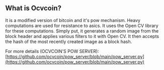 What is Ocvcoin?
----------------

It is a modified version of bitcoin and it's pow mechanism. Heavy computations are used for resistance to asics. It uses the Open CV library for these computations. Simply put, it generates a random image from the block header and applies various filters to it with Open CV. It then accepts the hash of the most recently created image as a block hash.

For more details (OCVCOIN'S POW SERVER):
[https://github.com/ocvcoin/pow_server/blob/main/pow_server.py](https://github.com/ocvcoin/pow_server/blob/main/pow_server.py)

